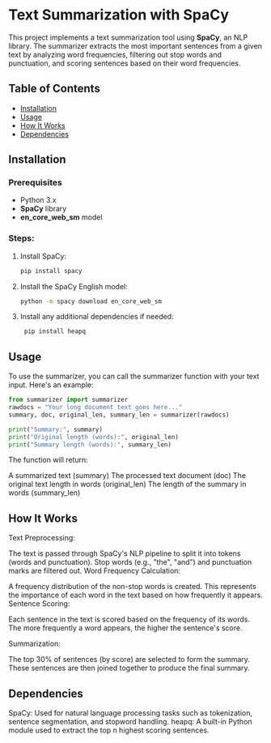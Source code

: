 # Text Summarization with SpaCy

This project implements a text summarization tool using **SpaCy**, an NLP library. The summarizer extracts the most important sentences from a given text by analyzing word frequencies, filtering out stop words and punctuation, and scoring sentences based on their word frequencies.

## Table of Contents
- [Installation](#installation)
- [Usage](#usage)
- [How It Works](#how-it-works)
- [Dependencies](#dependencies)

## Installation

### Prerequisites
- Python 3.x
- **SpaCy** library
- **en_core_web_sm** model

### Steps:
1. Install SpaCy:
   ```bash
   pip install spacy
2. Install the SpaCy English model:
   ```bash
   python -m spacy download en_core_web_sm

3. Install any additional dependencies if needed:
    ```bash
     pip install heapq

## Usage
To use the summarizer, you can call the summarizer function with your text input. Here's an example:

   ```python
  from summarizer import summarizer
  rawdocs = "Your long document text goes here..."
  summary, doc, original_len, summary_len = summarizer(rawdocs)
  
  print("Summary:", summary)
  print("Original length (words):", original_len)
  print("Summary length (words):", summary_len)
```
The function will return:

 A summarized text (summary)
The processed text document (doc)
The original text length in words (original_len)
The length of the summary in words (summary_len)

## How It Works
Text Preprocessing:

The text is passed through SpaCy's NLP pipeline to split it into tokens (words and punctuation).
Stop words (e.g., "the", "and") and punctuation marks are filtered out.
Word Frequency Calculation:

A frequency distribution of the non-stop words is created. This represents the importance of each word in the text based on how frequently it appears.
Sentence Scoring:

Each sentence in the text is scored based on the frequency of its words. The more frequently a word appears, the higher the sentence's score.

Summarization:

The top 30% of sentences (by score) are selected to form the summary.
These sentences are then joined together to produce the final summary.

## Dependencies
SpaCy: Used for natural language processing tasks such as tokenization, sentence segmentation, and stopword handling.
heapq: A built-in Python module used to extract the top n highest scoring sentences.
